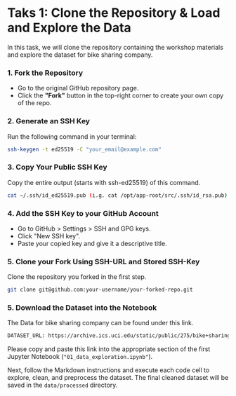 # Taks 1: Clone the Repository & Load and Explore the Data
In this task, we will clone the repository containing the workshop materials and explore the dataset for bike sharing company.

### 1. Fork the Repository
- Go to the original GitHub repository page.
- Click the **"Fork"** button in the top-right corner to create your own copy of the repo.

### 2. Generate an SSH Key
Run the following command in your terminal:

```bash
ssh-keygen -t ed25519 -C "your_email@example.com"
```

### 3. Copy Your Public SSH Key
Copy the entire output (starts with ssh-ed25519) of this command.
```bash
cat ~/.ssh/id_ed25519.pub (i.g. cat /opt/app-root/src/.ssh/id_rsa.pub)
```

### 4. Add the SSH Key to your GitHub Account
- Go to GitHub > Settings > SSH and GPG keys.
- Click "New SSH key".
- Paste your copied key and give it a descriptive title.

### 5. Clone your Fork Using SSH-URL and Stored SSH-Key
Clone the repository you forked in the first step.
```bash
git clone git@github.com:your-username/your-forked-repo.git
```

### 5. Download the Dataset into the Notebook 
The Data for bike sharing company can be found under this link. 

```bash
DATASET_URL: https://archive.ics.uci.edu/static/public/275/bike+sharing+dataset.zip
```

Please copy and paste this link into the appropriate section of the first Jupyter Notebook (`"01_data_exploration.ipynb"`).

Next, follow the Markdown instructions and execute each code cell to explore, clean, and preprocess the dataset. The final cleaned dataset will be saved in the
`data/processed` directory.
